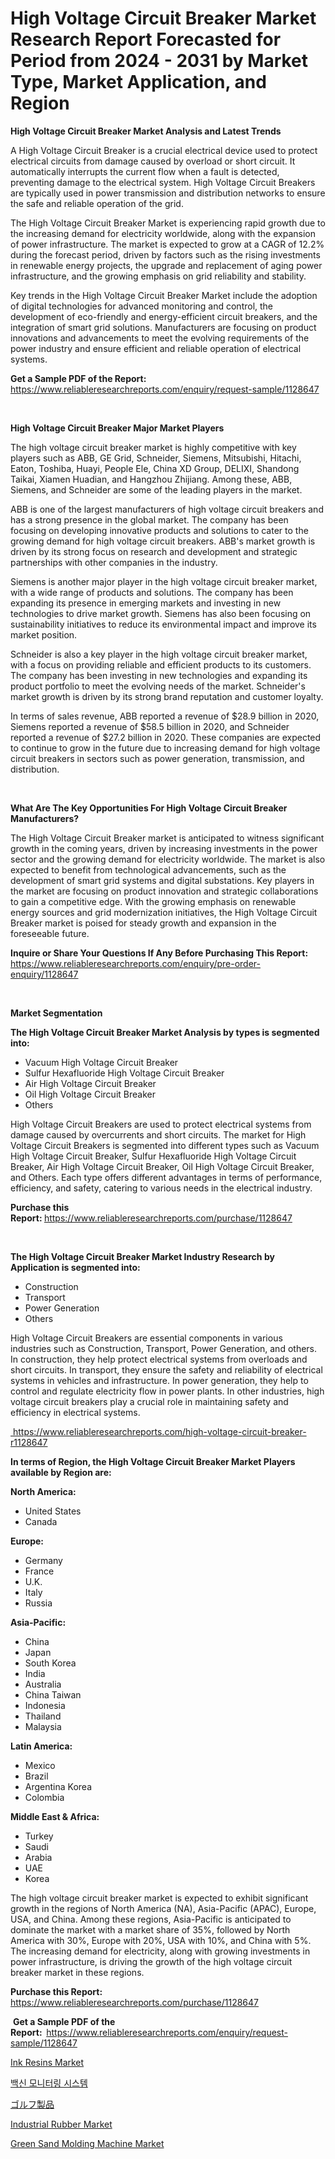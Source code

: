 <p><h1>High Voltage Circuit Breaker Market Research Report Forecasted for Period from 2024 -  2031 by Market Type, Market Application, and Region</h1></p><p><strong>High Voltage Circuit Breaker Market Analysis and Latest Trends</strong></p>
<p><p>A High Voltage Circuit Breaker is a crucial electrical device used to protect electrical circuits from damage caused by overload or short circuit. It automatically interrupts the current flow when a fault is detected, preventing damage to the electrical system. High Voltage Circuit Breakers are typically used in power transmission and distribution networks to ensure the safe and reliable operation of the grid.</p><p>The High Voltage Circuit Breaker Market is experiencing rapid growth due to the increasing demand for electricity worldwide, along with the expansion of power infrastructure. The market is expected to grow at a CAGR of 12.2% during the forecast period, driven by factors such as the rising investments in renewable energy projects, the upgrade and replacement of aging power infrastructure, and the growing emphasis on grid reliability and stability.</p><p>Key trends in the High Voltage Circuit Breaker Market include the adoption of digital technologies for advanced monitoring and control, the development of eco-friendly and energy-efficient circuit breakers, and the integration of smart grid solutions. Manufacturers are focusing on product innovations and advancements to meet the evolving requirements of the power industry and ensure efficient and reliable operation of electrical systems.</p></p>
<p><strong>Get a Sample PDF of the Report:&nbsp;</strong> <a href="https://www.reliableresearchreports.com/enquiry/request-sample/1128647">https://www.reliableresearchreports.com/enquiry/request-sample/1128647</a></p>
<p>&nbsp;</p>
<p><strong>High Voltage Circuit Breaker Major Market Players</strong></p>
<p><p>The high voltage circuit breaker market is highly competitive with key players such as ABB, GE Grid, Schneider, Siemens, Mitsubishi, Hitachi, Eaton, Toshiba, Huayi, People Ele, China XD Group, DELIXI, Shandong Taikai, Xiamen Huadian, and Hangzhou Zhijiang. Among these, ABB, Siemens, and Schneider are some of the leading players in the market.</p><p>ABB is one of the largest manufacturers of high voltage circuit breakers and has a strong presence in the global market. The company has been focusing on developing innovative products and solutions to cater to the growing demand for high voltage circuit breakers. ABB's market growth is driven by its strong focus on research and development and strategic partnerships with other companies in the industry.</p><p>Siemens is another major player in the high voltage circuit breaker market, with a wide range of products and solutions. The company has been expanding its presence in emerging markets and investing in new technologies to drive market growth. Siemens has also been focusing on sustainability initiatives to reduce its environmental impact and improve its market position.</p><p>Schneider is also a key player in the high voltage circuit breaker market, with a focus on providing reliable and efficient products to its customers. The company has been investing in new technologies and expanding its product portfolio to meet the evolving needs of the market. Schneider's market growth is driven by its strong brand reputation and customer loyalty.</p><p>In terms of sales revenue, ABB reported a revenue of $28.9 billion in 2020, Siemens reported a revenue of $58.5 billion in 2020, and Schneider reported a revenue of $27.2 billion in 2020. These companies are expected to continue to grow in the future due to increasing demand for high voltage circuit breakers in sectors such as power generation, transmission, and distribution.</p></p>
<p>&nbsp;</p>
<p><strong>What Are The Key Opportunities For High Voltage Circuit Breaker Manufacturers?</strong></p>
<p><p>The High Voltage Circuit Breaker market is anticipated to witness significant growth in the coming years, driven by increasing investments in the power sector and the growing demand for electricity worldwide. The market is also expected to benefit from technological advancements, such as the development of smart grid systems and digital substations. Key players in the market are focusing on product innovation and strategic collaborations to gain a competitive edge. With the growing emphasis on renewable energy sources and grid modernization initiatives, the High Voltage Circuit Breaker market is poised for steady growth and expansion in the foreseeable future.</p></p>
<p><strong>Inquire or Share Your Questions If Any Before Purchasing This Report:</strong> <a href="https://www.reliableresearchreports.com/enquiry/pre-order-enquiry/1128647">https://www.reliableresearchreports.com/enquiry/pre-order-enquiry/1128647</a></p>
<p>&nbsp;</p>
<p><strong>Market Segmentation</strong></p>
<p><strong>The High Voltage Circuit Breaker Market Analysis by types is segmented into:</strong></p>
<p><ul><li>Vacuum High Voltage Circuit Breaker</li><li>Sulfur Hexafluoride High Voltage Circuit Breaker</li><li>Air High Voltage Circuit Breaker</li><li>Oil High Voltage Circuit Breaker</li><li>Others</li></ul></p>
<p><p>High Voltage Circuit Breakers are used to protect electrical systems from damage caused by overcurrents and short circuits. The market for High Voltage Circuit Breakers is segmented into different types such as Vacuum High Voltage Circuit Breaker, Sulfur Hexafluoride High Voltage Circuit Breaker, Air High Voltage Circuit Breaker, Oil High Voltage Circuit Breaker, and Others. Each type offers different advantages in terms of performance, efficiency, and safety, catering to various needs in the electrical industry.</p></p>
<p><strong>Purchase this Report:&nbsp;</strong><a href="https://www.reliableresearchreports.com/purchase/1128647">https://www.reliableresearchreports.com/purchase/1128647</a></p>
<p>&nbsp;</p>
<p><strong>The High Voltage Circuit Breaker Market Industry Research by Application is segmented into:</strong></p>
<p><ul><li>Construction</li><li>Transport</li><li>Power Generation</li><li>Others</li></ul></p>
<p><p>High Voltage Circuit Breakers are essential components in various industries such as Construction, Transport, Power Generation, and others. In construction, they help protect electrical systems from overloads and short circuits. In transport, they ensure the safety and reliability of electrical systems in vehicles and infrastructure. In power generation, they help to control and regulate electricity flow in power plants. In other industries, high voltage circuit breakers play a crucial role in maintaining safety and efficiency in electrical systems.</p></p>
<p><a href="https://www.reliableresearchreports.com/high-voltage-circuit-breaker-r1128647">&nbsp;https://www.reliableresearchreports.com/high-voltage-circuit-breaker-r1128647</a></p>
<p><strong>In terms of Region, the High Voltage Circuit Breaker Market Players available by Region are:</strong></p>
<p>
    <p> <strong> North America: </strong>
        <ul>
            <li>United States</li>
            <li>Canada</li>
        </ul>
        </p> 
    <p> <strong> Europe: </strong>
        <ul>
            <li>Germany</li>
            <li>France</li>
            <li>U.K.</li>
            <li>Italy</li>
            <li>Russia</li>
        </ul>
        </p> 
    <p> <strong> Asia-Pacific: </strong>
        <ul>
            <li>China</li>
            <li>Japan</li>
            <li>South Korea</li>
            <li>India</li>
            <li>Australia</li>
            <li>China Taiwan</li>
            <li>Indonesia</li>
            <li>Thailand</li>
            <li>Malaysia</li>
        </ul>
        </p> 
    <p> <strong> Latin America: </strong>
        <ul>
            <li>Mexico</li>
            <li>Brazil</li>
            <li>Argentina Korea</li>
            <li>Colombia</li>
        </ul>
        </p> 
    <p> <strong> Middle East & Africa: </strong>
        <ul>
            <li>Turkey</li>
            <li>Saudi</li>
            <li>Arabia</li>
            <li>UAE</li>
            <li>Korea</li>
        </ul>
    </p>
    </p>
<p><p>The high voltage circuit breaker market is expected to exhibit significant growth in the regions of North America (NA), Asia-Pacific (APAC), Europe, USA, and China. Among these regions, Asia-Pacific is anticipated to dominate the market with a market share of 35%, followed by North America with 30%, Europe with 20%, USA with 10%, and China with 5%. The increasing demand for electricity, along with growing investments in power infrastructure, is driving the growth of the high voltage circuit breaker market in these regions.</p></p>
<p><strong>Purchase this Report: </strong><a href="https://www.reliableresearchreports.com/purchase/1128647">https://www.reliableresearchreports.com/purchase/1128647</a></p>
<p>&nbsp;<strong>Get a Sample PDF of the Report:&nbsp;&nbsp;</strong><a href="https://www.reliableresearchreports.com/enquiry/request-sample/1128647">https://www.reliableresearchreports.com/enquiry/request-sample/1128647</a></p>
<p><strong></strong></p>
<p><p><a href="https://issuu.com/reportprime-2/docs/ink-resins-market-size-2030.pptx">Ink Resins Market</a></p><p><a href="https://github.com/trmesnao7959541/Market-Research-Report-List-1/blob/main/235414232485.md">백신 모니터링 시스템</a></p><p><a href="https://github.com/ReyesKohler20231/Market-Research-Report-List-1/blob/main/745924035462.md">ゴルフ製品</a></p><p><a href="https://issuu.com/reportprime-2/docs/industrial-rubber-market-size-2030.pptx">Industrial Rubber Market</a></p><p><a href="https://github.com/Alonsoolds3wq1d81czn8rbol/Market-Research-Report-List-2/blob/main/green-sand-molding-machine-market.md">Green Sand Molding Machine Market</a></p></p>
